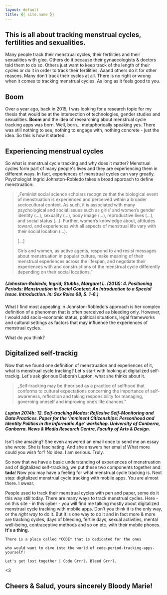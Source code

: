 ```yaml
---
layout: default
title: {{ site.name }}
---
```


## This is all about tracking menstrual cycles, fertilities and sexualities.

Many people track their menstrual cycles, their fertilities and their sexualities with glee. Others do it because their gynaecologists & doctors told them to do so. Others just want to keep track of the length of their cycles or do it in order to track their fertilities. Aaand others do it for other reasons. Many don't track their cycles at all. There is no right or wrong when it comes to tracking menstrual cycles. As long as it feels good to you.

## Boom

Over a year ago, back in 2015, I was looking for a research topic for my thesis that would be at the intersection of technologies, gender studies and sexualities. **Boom** and the idea of researching about menstrual cycle tracking apps was born. Well, born... metaphorically speaking  yes. There was still nothing to see, nothing to engage with, nothing concrete - just the idea. So this is how it started.

## Experiencing menstrual cycles

So what is menstrual cycle tracking and why does it matter? Menstrual cycles form part of many people's lives and they are experiencing them in different ways. In fact, experiences of menstrual cycles can vary greatly. Psychologist Ingrid Johnston-Robledo takes a broad approach to define menstruation:

>„Feminist social science scholars recognize that the biological event of menstruation is experienced and perceived within a broader sociocultural context. As such, it is associated with many psychological and social issues such as girls’ and women’s gender identity (...), sexuality (...), body image (...), reproductive lives (...), and social status (...). Further, women’s knowledge about, attitudes toward, and experiences with all aspects of menstrual life vary with their social location (...).
>
>[...]
>
>Girls and women, as active agents, respond to and resist messages about menstruation in popular culture, make meaning of their menstrual experiences across the lifespan, and negotiate their experiences with and constructions of the menstrual cycle differently depending on their social locations.”

##### *(Johnston-Robledo, Ingrid; Stubbs, Margaret L. (2013): 4. Positioning Periods: Menstruation in Social Context: An Introduction to a Special Issue. Introduction. In: Sex Roles 68, S. 1–8.)*

What I find most appealing in Johnston-Robledo's approach is her complex definition of a phenomen that is often perceived as bleeding only. However, I would add socio-economic status, political situations, legal frameworks and cultural settings as factors that may influence the experiences of menstrual cycles.

What do you think?

## Digitalized self-trackig

Now that we found one definition of menstruation and experiences of it, what is menstrual cycle tracking? Let's start with looking at digitalized self-trackig. Let's ask glorious Deborah Lupton, what she thinks about it.

>„Self-tracking may be theorised as a practice of selfhood that conforms to cultural expectations
concerning the importance of self-awareness, reflection and taking responsibility for managing,
governing oneself and improving one’s life chances."

##### *Lupton 2014b: 12. Self-tracking Modes: Reflexive Self-Monitoring and Data Practices. Paper for the ‘Imminent Citizenships: Personhood and Identity Politics in the Informatic Age' workshop. University of Canberra, Canberra. News & Media Research Centre, Faculty of Arts & Design.*

Isn't she amazing? She even answered an email once to send me an essay she wrote. She is fascinating. And she answers her emails! What more could you wish for? No idea. I am serious. Truly.

So now that we have a basic understanding of experiences of menstruation and of digitalized self-tracking, we put these two components together and: **tada**! Now you may have a feeling for what menstrual cycle tracking is. Next step: digitalized menstrual cycle tracking with mobile apps. You are almost there. I swear.

People used to track their menstrual cycles with pen and paper, some do it this way still today. There are many ways to track menstrual cycles. Here - on this site - in this cyber - you will find me talking mostly about digitalized menstrual cycle tracking with mobile apps. Don't you think it is the only way, or the *right way* to do it. But it is one way to do it and in fact more & more are tracking cycles, days of bleeding, fertile days, sexual activities, mental well-being, contraceptive methods and so on etc. with their mobile phones. **It's a thing.**

```
There is a place called *CODE* that is dedicated for the ones

who would want to dive into the world of code-period-tracking-apps-yourself!

Let's get lost together | Code Grrrl. Bleed Grrrl.

```

<3

## [](#header-2)Cheers & Salud, yours sincerely Bloody Marie!
